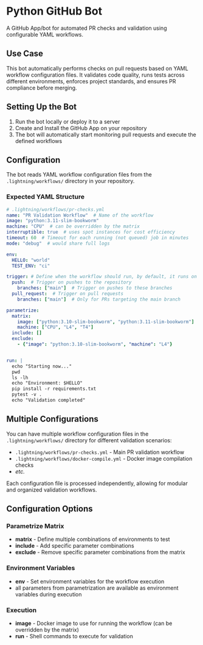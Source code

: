 # Python GitHub Bot

A GitHub App/bot for automated PR checks and validation using configurable YAML workflows.

## Use Case

This bot automatically performs checks on pull requests based on YAML workflow configuration files.
It validates code quality, runs tests across different environments, enforces project standards, and ensures PR compliance before merging.

## Setting Up the Bot

1. Run the bot locally or deploy it to a server
2. Create and Install the GitHub App on your repository
3. The bot will automatically start monitoring pull requests and execute the defined workflows

## Configuration

The bot reads YAML workflow configuration files from the `.lightning/workflows/` directory in your repository.

### Expected YAML Structure

```yaml
# .lightning/workflows/pr-checks.yml
name: "PR Validation Workflow"  # Name of the workflow
image: "python:3.11-slim-bookworm"
machine: "CPU"  # can be overridden by the matrix
interruptible: true  # uses spot instances for cost efficiency
timeout: 60  # Timeout for each running (not queued) job in minutes
mode: "debug"  # would share full logs

env:
  HELLO: "world"
  TEST_ENV: "ci"

trigger: # Define when the workflow should run, by default, it runs on PRs and all pushes
  push:  # Trigger on pushes to the repository
    branches: ["main"]  # Trigger on pushes to these branches
  pull_request:  # Trigger on pull requests
    branches: ["main"]  # Only for PRs targeting the main branch

parametrize:
  matrix:
    image: ["python:3.10-slim-bookworm", "python:3.11-slim-bookworm"]
    machine: ["CPU", "L4", "T4"]
  include: []
  exclude:
    - {"image": "python:3.10-slim-bookworm", "machine": "L4"}


run: |
  echo "Starting now..."
  pwd
  ls -lh
  echo "Environment: $HELLO"
  pip install -r requirements.txt
  pytest -v .
  echo "Validation completed"
```

## Multiple Configurations

You can have multiple workflow configuration files in the `.lightning/workflows/` directory for different validation scenarios:

- `.lightning/workflows/pr-checks.yml` - Main PR validation workflow
- `.lightning/workflows/docker-compile.yml` - Docker image compilation checks
- _etc._

Each configuration file is processed independently, allowing for modular and organized validation workflows.

## Configuration Options

### Parametrize Matrix

- **matrix** - Define multiple combinations of environments to test
- **include** - Add specific parameter combinations
- **exclude** - Remove specific parameter combinations from the matrix

### Environment Variables

- **env** - Set environment variables for the workflow execution
- all parameters from parametrization are available as environment variables during execution

### Execution

- **image** - Docker image to use for running the workflow (can be overridden by the matrix)
- **run** - Shell commands to execute for validation

